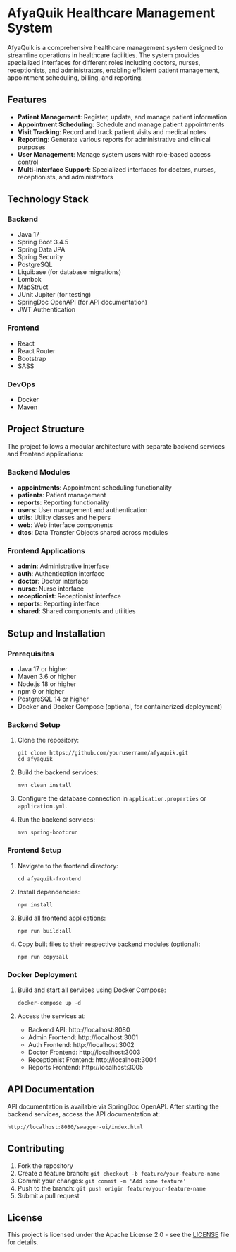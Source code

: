 # AfyaQuik Healthcare Management System

AfyaQuik is a comprehensive healthcare management system designed to streamline operations in healthcare facilities. The system provides specialized interfaces for different roles including doctors, nurses, receptionists, and administrators, enabling efficient patient management, appointment scheduling, billing, and reporting.

## Features

- **Patient Management**: Register, update, and manage patient information
- **Appointment Scheduling**: Schedule and manage patient appointments
- **Visit Tracking**: Record and track patient visits and medical notes
- **Reporting**: Generate various reports for administrative and clinical purposes
- **User Management**: Manage system users with role-based access control
- **Multi-interface Support**: Specialized interfaces for doctors, nurses, receptionists, and administrators

## Technology Stack

### Backend
- Java 17
- Spring Boot 3.4.5
- Spring Data JPA
- Spring Security
- PostgreSQL
- Liquibase (for database migrations)
- Lombok
- MapStruct
- JUnit Jupiter (for testing)
- SpringDoc OpenAPI (for API documentation)
- JWT Authentication

### Frontend
- React
- React Router
- Bootstrap
- SASS

### DevOps
- Docker
- Maven

## Project Structure

The project follows a modular architecture with separate backend services and frontend applications:

### Backend Modules
- **appointments**: Appointment scheduling functionality
- **patients**: Patient management
- **reports**: Reporting functionality
- **users**: User management and authentication
- **utils**: Utility classes and helpers
- **web**: Web interface components
- **dtos**: Data Transfer Objects shared across modules

### Frontend Applications
- **admin**: Administrative interface
- **auth**: Authentication interface
- **doctor**: Doctor interface
- **nurse**: Nurse interface
- **receptionist**: Receptionist interface
- **reports**: Reporting interface
- **shared**: Shared components and utilities

## Setup and Installation

### Prerequisites
- Java 17 or higher
- Maven 3.6 or higher
- Node.js 18 or higher
- npm 9 or higher
- PostgreSQL 14 or higher
- Docker and Docker Compose (optional, for containerized deployment)

### Backend Setup
1. Clone the repository:
   ```
   git clone https://github.com/yourusername/afyaquik.git
   cd afyaquik
   ```

2. Build the backend services:
   ```
   mvn clean install
   ```

3. Configure the database connection in `application.properties` or `application.yml`.

4. Run the backend services:
   ```
   mvn spring-boot:run
   ```

### Frontend Setup
1. Navigate to the frontend directory:
   ```
   cd afyaquik-frontend
   ```

2. Install dependencies:
   ```
   npm install
   ```

3. Build all frontend applications:
   ```
   npm run build:all
   ```

4. Copy built files to their respective backend modules (optional):
   ```
   npm run copy:all
   ```

### Docker Deployment
1. Build and start all services using Docker Compose:
   ```
   docker-compose up -d
   ```

2. Access the services at:
   - Backend API: http://localhost:8080
   - Admin Frontend: http://localhost:3001
   - Auth Frontend: http://localhost:3002
   - Doctor Frontend: http://localhost:3003
   - Receptionist Frontend: http://localhost:3004
   - Reports Frontend: http://localhost:3005

## API Documentation

API documentation is available via SpringDoc OpenAPI. After starting the backend services, access the API documentation at:

```
http://localhost:8080/swagger-ui/index.html
```

## Contributing

1. Fork the repository
2. Create a feature branch: `git checkout -b feature/your-feature-name`
3. Commit your changes: `git commit -m 'Add some feature'`
4. Push to the branch: `git push origin feature/your-feature-name`
5. Submit a pull request

## License

This project is licensed under the Apache License 2.0 - see the [LICENSE](LICENSE) file for details.
